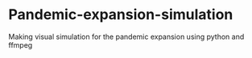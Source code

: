 # Pandemic-expansion-simulation
Making visual simulation for the pandemic expansion using python and ffmpeg

